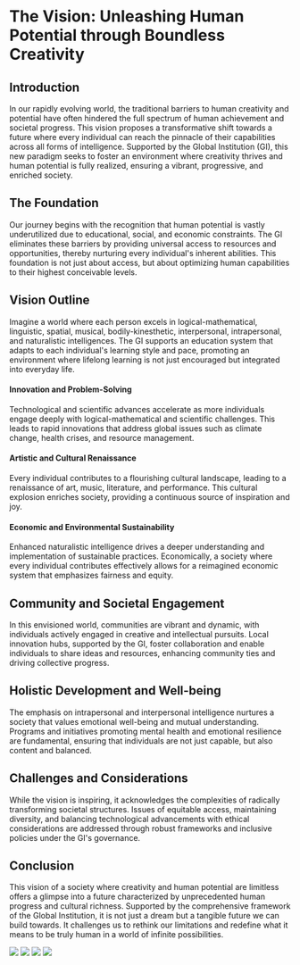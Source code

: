 # **The Vision: Unleashing Human Potential through Boundless Creativity**

## **Introduction**
In our rapidly evolving world, the traditional barriers to human creativity and potential have often hindered the full spectrum of human achievement and societal progress. This vision proposes a transformative shift towards a future where every individual can reach the pinnacle of their capabilities across all forms of intelligence. Supported by the Global Institution (GI), this new paradigm seeks to foster an environment where creativity thrives and human potential is fully realized, ensuring a vibrant, progressive, and enriched society.

## **The Foundation**
Our journey begins with the recognition that human potential is vastly underutilized due to educational, social, and economic constraints. The GI eliminates these barriers by providing universal access to resources and opportunities, thereby nurturing every individual's inherent abilities. This foundation is not just about access, but about optimizing human capabilities to their highest conceivable levels.

## **Vision Outline**
Imagine a world where each person excels in logical-mathematical, linguistic, spatial, musical, bodily-kinesthetic, interpersonal, intrapersonal, and naturalistic intelligences. The GI supports an education system that adapts to each individual's learning style and pace, promoting an environment where lifelong learning is not just encouraged but integrated into everyday life.

#### **Innovation and Problem-Solving**
Technological and scientific advances accelerate as more individuals engage deeply with logical-mathematical and scientific challenges. This leads to rapid innovations that address global issues such as climate change, health crises, and resource management.

#### **Artistic and Cultural Renaissance**
Every individual contributes to a flourishing cultural landscape, leading to a renaissance of art, music, literature, and performance. This cultural explosion enriches society, providing a continuous source of inspiration and joy.

#### **Economic and Environmental Sustainability**
Enhanced naturalistic intelligence drives a deeper understanding and implementation of sustainable practices. Economically, a society where every individual contributes effectively allows for a reimagined economic system that emphasizes fairness and equity.

## **Community and Societal Engagement**
In this envisioned world, communities are vibrant and dynamic, with individuals actively engaged in creative and intellectual pursuits. Local innovation hubs, supported by the GI, foster collaboration and enable individuals to share ideas and resources, enhancing community ties and driving collective progress.

## **Holistic Development and Well-being**
The emphasis on intrapersonal and interpersonal intelligence nurtures a society that values emotional well-being and mutual understanding. Programs and initiatives promoting mental health and emotional resilience are fundamental, ensuring that individuals are not just capable, but also content and balanced.

## **Challenges and Considerations**
While the vision is inspiring, it acknowledges the complexities of radically transforming societal structures. Issues of equitable access, maintaining diversity, and balancing technological advancements with ethical considerations are addressed through robust frameworks and inclusive policies under the GI's governance.

## **Conclusion**
This vision of a society where creativity and human potential are limitless offers a glimpse into a future characterized by unprecedented human progress and cultural richness. Supported by the comprehensive framework of the Global Institution, it is not just a dream but a tangible future we can build towards. It challenges us to rethink our limitations and redefine what it means to be truly human in a world of infinite possibilities.

![](/assets/images/vision-human-potential-01.webp)
![](/assets/images/vision-human-potential-02.webp)
![](/assets/images/vision-human-potential-03.webp)
![](/assets/images/vision-human-potential-04.webp)
